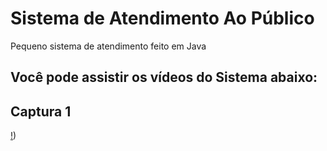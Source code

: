 # Sistema de Atendimento Ao Público
Pequeno sistema de atendimento feito em Java

## Você pode assistir os vídeos do Sistema abaixo:

## Captura 1
[!]([https://github.com/Baptista64/Sistema-de-Atendimento-ao-Publico/blob/main/Capturar.PNG))
